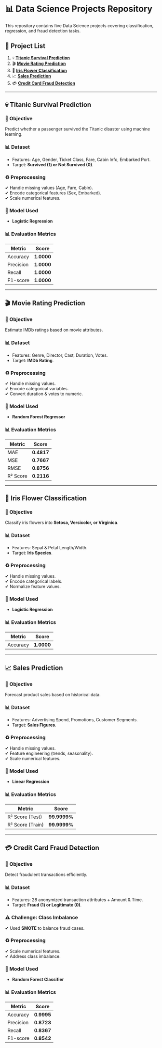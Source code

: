 # 📊 Data Science Projects Repository
This repository contains five Data Science projects covering classification, regression, and fraud detection tasks.

## 📁 Project List
1. 💀 [**Titanic Survival Prediction**](#-titanic-survival-prediction)  
2. 🎬 [**Movie Rating Prediction**](#-movie-rating-prediction)  
3. 🌺 [**Iris Flower Classification**](#-iris-flower-classification)  
4. 📈 [**Sales Prediction**](#-sales-prediction)  
5. 💳 [**Credit Card Fraud Detection**](#-credit-card-fraud-detection)  

---

## 💀 Titanic Survival Prediction
### 📌 Objective
Predict whether a passenger survived the Titanic disaster using machine learning.

### 📊 Dataset
- Features: Age, Gender, Ticket Class, Fare, Cabin Info, Embarked Port.
- Target: **Survived (1) or Not Survived (0)**.

### ♻ Preprocessing
✔ Handle missing values (Age, Fare, Cabin).  
✔ Encode categorical features (Sex, Embarked).  
✔ Scale numerical features.  

### 🤖 Model Used
- **Logistic Regression**

### 📊 Evaluation Metrics
| Metric   | Score  |
|----------|--------|
| Accuracy | **1.0000** |
| Precision | **1.0000** |
| Recall  | **1.0000** |
| F1-score  | **1.0000** |

---

## 🎬 Movie Rating Prediction
### 📌 Objective
Estimate IMDb ratings based on movie attributes.

### 📊 Dataset
- Features: Genre, Director, Cast, Duration, Votes.
- Target: **IMDb Rating**.

### ♻ Preprocessing
✔ Handle missing values.  
✔ Encode categorical variables.  
✔ Convert duration & votes to numeric.  

### 🤖 Model Used
- **Random Forest Regressor**

### 📊 Evaluation Metrics
| Metric   | Score  |
|----------|--------|
| MAE      | **0.4817**  |
| MSE      | **0.7667**  |
| RMSE     | **0.8756**  |
| R² Score | **0.2116**  |

---

## 🌺 Iris Flower Classification
### 📌 Objective
Classify iris flowers into **Setosa, Versicolor, or Virginica**.

### 📊 Dataset
- Features: Sepal & Petal Length/Width.
- Target: **Iris Species**.

### ♻ Preprocessing
✔ Handle missing values.  
✔ Encode categorical labels.  
✔ Normalize feature values.  

### 🤖 Model Used
- **Logistic Regression**

### 📊 Evaluation Metrics
| Metric   | Score  |
|----------|--------|
| Accuracy | **1.0000** |

---

## 📈 Sales Prediction
### 📌 Objective
Forecast product sales based on historical data.

### 📊 Dataset
- Features: Advertising Spend, Promotions, Customer Segments.
- Target: **Sales Figures**.

### ♻ Preprocessing
✔ Handle missing values.  
✔ Feature engineering (trends, seasonality).  
✔ Scale numerical features.  

### 🤖 Model Used
- **Linear Regression**

### 📊 Evaluation Metrics
| Metric   | Score  |
|----------|--------|
| R² Score (Test) | **99.9999%** |
| R² Score (Train) | **99.9999%** |

---

## 💳 Credit Card Fraud Detection
### 📌 Objective
Detect fraudulent transactions efficiently.

### 📊 Dataset
- Features: 28 anonymized transaction attributes + Amount & Time.
- Target: **Fraud (1) or Legitimate (0)**.

### ⚠️ Challenge: Class Imbalance
✔ Used **SMOTE** to balance fraud cases.

### ♻ Preprocessing
✔ Scale numerical features.  
✔ Address class imbalance.  

### 🤖 Model Used
- **Random Forest Classifier**

### 📊 Evaluation Metrics
| Metric   | Score  |
|----------|--------|
| Accuracy | **0.9995** |
| Precision | **0.8723** |
| Recall  | **0.8367** |
| F1-score  | **0.8542** |


